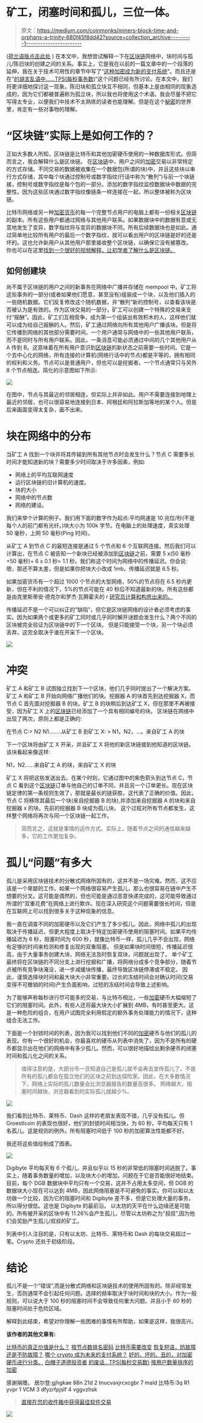# 矿工，闭塞时间和孤儿，三位一体。

> 原文：<https://medium.com/coinmonks/miners-block-time-and-orphans-a-trinity-680f45f8dd42?source=collection_archive---------1----------------------->

([荷兰语版点击此处](/@aat.de.kwaasteniet/miners-blocktijd-en-orphans-een-drie-eenheid-60f490401af6) )
在本文中，我想尝试解释一下在[区块链](https://medium.com/coinmonks/blockchain/home)网络中，块时间与孤儿/陈旧块的创建之间的关系。事实上，它是我在以前的一篇文章中的一个段落的延伸，我在关于技术可用性的章节中写了“[这种加密成为新的支付系统](/coinmonks/which-crypto-becomes-the-new-payment-system-69f95b2d2ec3?source=your_stories_page---------------------------)”。而且还是在“[的胡言乱语中……TPS(每秒事务数)](/@aat.de.kwaasteniet/the-nonsense-of-tps-transactions-per-second-2d7156df5e53?source=your_stories_page---------------------------)“这个问题已经有所讨论。在本文中，我们将更详细地探讨这一现象。陈旧块和孤立块互不相同，但基本上是由相同的现象造成的，因为它们都被普遍称为孤立块，所以我也将使用这个术语。我会尽量不把它写得太专业，以便我们中技术不太熟练的读者也能理解。但是在这个[秘密](https://medium.com/coinmonks/crypto/home)的世界里，肯定有一些对事物的理解。

# “区块链”实际上是如何工作的？

正如大多数人所知，区块链是比特币和其他加密硬币使用的一种数据库形式。但简而言之，我会解释什么是区块链。
在[区块链](https://medium.com/coinmonks/blockchain/home)中，用户之间的[加密](https://medium.com/coinmonks/crypto/home)交易以非常特定的方式存储。不同交易的数据被收集在一个数据包(所谓的块)中，并且这些块以串行方式存储，其中每个块通过控制号或数字指纹(行话中称为“散列”)与前一个块链接，控制号或数字指纹是每个包的一部分。添加的数字指纹监控数据块中数据的完整性。因为这些区块通过数字指纹像链条一样连接在一起，所以整体被称为区块链。

比特币网络或另一种[加密货币](https://medium.com/coinmonks/crypto/home)的每一个完整节点用户的电脑上都有一份相关[区块链](https://medium.com/coinmonks/blockchain/home)的副本。所有这些用户都通过网络与其他用户联系。如果数据块中的数据有意或无意地发生了变异，数字指纹将与变异的数据块不同，所有后续数据块也是如此。通过简单地比较所有用户的最后一个数字指纹，就可以看出用户的区块链是好的还是坏的。这也允许新用户从其他用户那里接收整个区块链，以确保它没有被篡改。
你也可以在这里[找到一个很好的视频解释，让初学者了解什么是区块链。](https://youtu.be/_160oMzblY8)

## 如何创建块

尚不属于区块链的用户之间的新事务在网络中广播并存储在 mempool 中。矿工将这些事务的一部分(或者如果他们愿意，甚至没有)组装成一个块，以及他们插入的一些随机数据。它们反复修改这个随机数据，并“散列”新的控制号，以查看该块是否被认为是有效的。作为区块交易的一部分，矿工可以创建一个特殊的交易来支付“报酬”。因此，矿工们互相竞争，成为第一个组装出有效积木的人，这样他们就可以成为给自己报酬的人。然后，矿工通过网络向所有其他用户广播该块。但是将它传播到网络的其他部分需要时间。一个用户通常与网络中的一些其他用户联系，而不是同时与所有用户联系。因此，一条消息可能必须通过中间的几个其他用户从 A 传到 B。这意味着在所有用户意识到[区块链](https://medium.com/coinmonks/blockchain/home)的新状态之前需要一些时间。它是一个去中心化的网络，所有连接的计算机(网络行话中的节点)都是平等的，拥有相同的权利和义务。节点可以是普通用户，但也可以是挖掘者。一个节点通常只与另外 8 个节点相连。简化的示意图如下所示:

![](img/845c0f1bbdbb0c67353a8478855e7035.png)

在图中，节点与其最近的邻居相连，但实际上并非如此。用户不需要连接到地理上最近的邻居，也可以很容易地连接到日本、阿根廷和阿拉斯加等地的某个人。但是后来画面变得太复杂，画不出来。

# 块在网络中的分布

当矿工 A 找到一个块并将其传输到所有其他节点时会发生什么？节点 C 需要多长时间才能知道新的块？需要多少时间取决于许多因素，例如:

*   网络上的平均互联网速度
*   运行区块链的旧计算机的速度。
*   块的大小
*   网络中的节点数
*   网络的建设。

我们来举个计算的例子。我们用下面的数字作为起点:平均网速是 10 兆位/秒(不是每个人的前门都有光纤。)块大小为 100k 字节。在电脑上的处理速度，真实处理 50 毫秒，上网 50 毫秒(Ping 时间)。

从矿工 A 到节点 C 的最短连接是通过 5 个节点和 6 个互联网连接。然后我们可以计算出，在节点 C 被告知一个新块已经被添加到[区块链](https://medium.com/coinmonks/blockchain/home)之前，需要 5 x(50 毫秒+50 毫秒)+ 6 x 0.1 秒= 1.1 秒。我们称这个时间为网络中的传播延迟。你会说:嗯，那还不算太差，但是如果你把块大小改成 1mb，传播延迟就是 6.5 秒。

如果加密货币有一个超过 1000 个节点的大型网络，50%的节点将在 6.5 秒内更新，但在不利的情况下，5%的节点可能在 40 秒后不知道最新的块。所有这些都是由克里斯蒂安·德克尔和罗杰·瓦腾霍夫的 r [研究员计算和构思出来的。](https://www.tik.ee.ethz.ch/file/49318d3f56c1d525aabf7fda78b23fc0/P2P2013_041.pdf)

传播延迟不是一个可以纠正的“缺陷”，但它是区块链网络的设计者必须考虑的事实。因为如果两个或更多的矿工同时或几乎同时解开谜题会发生什么？两个不同的区块被完全验证为区块链中的下一个区块。
但是只能接受一个块，另一个块必须丢弃。这完全取决于谁在开采下一个区块。

![](img/d4ec06131bc09e06ea2fac1496a77893.png)

# 冲突

矿工 A 和矿工 B 试图独立找到下一个区块，他们几乎同时提出了一个解决方案。矿工 A 和矿工 B 开始向网络广播他们的块。挖掘器 A 的块首先到达挖掘器 X，而节点 C 首先面对挖掘器 B 的块。矿工 B 的块稍后到达矿工 X，但在那里不再被接受，因为矿工 X 上的[区块链](https://medium.com/coinmonks/blockchain/home)已经添加了一个具有相同编号的块。
区块链在网络中出现了两次，原则上都是正确的:

在节点 C:> N2 N1……..从矿工 B
到矿工 X: > N1，N2，…。来自矿工 A 的块

下一个区块将由矿工 X 开采，并且矿工 X 将他的新区块链接到他知道的区块链。该块看起来像这样:

N1，N2……来自矿工 A 的块，来自矿工 X 的块

矿工 X 将把这些发送出去。在某个时刻，它通过图中的紫色箭头到达节点 C，节点 C 看到这个[区块链](https://medium.com/coinmonks/blockchain/home)订单与他自己的订单不同，并且另一个订单更长。现在区块链定律的第一条规则生效了，那就是最长的链获胜，这代表了正确的价值。因此，节点 C 将移除其最后一个块(来自挖掘器 B 的块),并添加来自挖掘器 A 的块和来自挖掘器 x 的块。先前的挖掘器 B 块成为孤儿块。
这个过程对所有节点都发生，这样整个网络将再次与同一个区块链一起工作。

> 简而言之，这就是事情的运作方式。实际上，随着节点之间的通信越来越多，它的工作更加复杂。

# 孤儿“问题”有多大

孤儿是采用区块链技术的分散式网络所固有的，这并不是一场灾难。然而，这不应该是一个卑鄙的工作。如果一个网络很容易产生孤儿，那么也很容易在链中产生不想要的分叉。这可能是偶然的，但也可能是通过恶意快递完成的，这可能导致通过所谓的“双重花费”在网络上进行欺诈。现在深入研究这个问题需要很长时间，但是在互联网上可以找到很多关于这种现象的信息。

我一直在调查不同的加密硬币以及它们产生了多少孤儿。因此，网络中孤儿的出现取决于传播延迟，但更大程度上取决于特定加密硬币使用的阻塞时间。如果平均传播延迟为 6 秒，阻塞时间为 600 秒，就像比特币一样，孤儿几乎不会出现，网络有足够的时间来检测和修复出现的双重阻塞。
但是如果块时间很短，传播延迟很高，由于大量事务创建大块，网络无法及时恢复双块，问题就出现了。
单个矿工最终将在区块链的不同分支上进行挖掘和广播，将网络分成多个竞争部分，随着节点被所有竞争块淹没，进一步减缓块传播，最终导致区块链停滞或不稳定。
因此，谨慎选择块时间和最大块大小非常重要。过长的冻结时间会对确认时间(交易变得不可撤销的时间)产生负面影响，过短的冻结时间会导致上述影响。

为了能够声称每秒进行尽可能多的交易，与比特币相比，一些[加密](https://medium.com/coinmonks/crypto/home)硬币大幅缩短了它们的阻塞时间。此外，有些人还将最大块大小扩展到 4MB，有时甚至更大。这是一种危险的组合，在用户试图完全利用假定的额外事务处理能力的情况下，这种组合无法工作。

下面是一个封锁时间的列表，因为我可以找到他们不同的[加密](https://medium.com/coinmonks/crypto/home)硬币与他们的孤儿的表现。你有一个很好的机会，你最喜欢的硬币从列表中消失了，因为不是所有的硬币都显示出在他们的网络中有多少孤儿。然而，可以很好地描绘出剩余硬币的闭塞时间和孤儿化之间的关系。

> 值得注意的是，大部分币一旦知道自己是孤儿就不会再去宣传孤儿了。不是所有的孤儿都会在孤立他们的区块之前到达探险家。因此，在大多数情况下，网络上实际的孤儿数量会比浏览器报告的数量高很多。
> 网络越大，阻塞时间越快，浏览器看到的实际孤儿就越少%。

![](img/cad37360b3c9dab555dad8c8526e65d1.png)

我们看到比特币、莱特币、Dash 这样的老朋友表现不错，几乎没有孤儿。但 Groestlcoin 的表现也很好，他们的封锁时间相当快，为 60 秒，平均每天只有 1 名孤儿。这是规则的例外。所有阻塞时间低于 100 秒的加密算法性能都不好。

我还将这些值绘制成了图表。

![](img/f93e8c4e4a1e0e4f0038908054f8648f.png)

Digibyte 平均每天有 6 个孤儿，并且似乎以 15 秒的非常低的阻塞时间逃脱了。事实上，随着事务数量的增加，以及块大小的增加，问题在于它是否能很好地结束。目前，每个 DGB 数据块中平均只有一个交易，这并不占用太多空间，但 DGB 的数据块大小现在可以达到 4MB，因此网络阻塞是不可避免的事实。你可以和以太坊做一个比较，因为它的阻塞时间和 Digibyte 差不多，但是它处理大量的事务，所以得分很低。这也是 Digibyte 的最前沿。
以太坊的天平在什么边缘还是可能的。所有被开采的区块中有 11.26%会产生孤儿，尽管以太坊称之为“叔叔”,因为他们会奖励产生孤儿/叔叔的矿工。

列表中引人注目的是，只有以太坊、比特币、莱特币和 Dash 的每块交易超过一笔。Crypto 还处于初级阶段。

# 结论

孤儿不是一个“错误”,而是分散式网络和区块链技术的使用所固有的。除非经常发生，否则通常不会引起任何问题。选择的频率取决于块时间和块的大小。作为一般规则，可以说大于 100 秒的阻塞时间不会导致任何重大问题。并且小于 60 秒的阻塞时间处于危险区域。

解释到此结束，希望对你理解一些困难的事情有所帮助，如果是这样，我很高兴。

**该作者的其他文章有:**

[比特币的真正价值是什么？](/coinmonks/what-is-the-real-value-of-bitcoin-2c80c621568e?source=your_stories_page---------------------------)
[按节点数排名密码](/coinmonks/ranking-cryptos-by-number-of-nodes-57a12e4ae51a?source=your_stories_page---------------------------)
[比特币需要改变](/coinmonks/bitcoin-needs-to-change-96c793d3523b?source=your_stories_page---------------------------)
[恢复短语，防故障还是不防故障？](/altcoin-magazine/the-recovery-phrase-fail-safe-or-not-668146453cba?source=your_stories_page---------------------------)
[哪个 crypto 成为未来的支付系统？](/coinmonks/which-crypto-becomes-the-new-payment-system-69f95b2d2ec3)
[好的、坏的、丑的，对加密硬币进行分类。](/coinmonks/the-good-the-bad-and-the-ugly-classifying-the-crypto-coins-9d192154579a)
[白帽子道德投资者](/coinmonks/the-white-hat-ethical-investor-8a3ba9b3028e)
[的废话…TPS(每秒交易数)](/@aat.de.kwaasteniet/the-nonsense-of-tps-transactions-per-second-2d7156df5e53)
[按用户数量排序的加密](/coinmonks/crypto-ranked-by-numbers-of-users-c736d1543d8c?source=your_stories_page---------------------------)

感谢捐赠。
居尔登:gjhgkae 88n 21d 2 tnucvaxjrcxcgbr 7 mald
比特币:3q R1 yvpr 1 VCM 3 dfyzrfpjslf 4 vggvzhsk

> [直接在您的收件箱中获得最佳软件交易](https://coincodecap.com/?utm_source=coinmonks)

[![](img/7c0b3dfdcbfea594cc0ae7d4f9bf6fcb.png)](https://coincodecap.com/?utm_source=coinmonks)